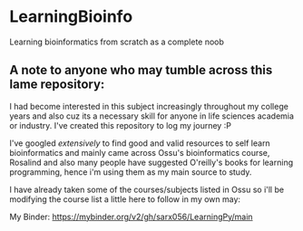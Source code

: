 # LearningBioinfo
Learning bioinformatics from scratch as a complete noob 

## A note to anyone who may tumble across this lame repository: 

I had become interested in this subject increasingly throughout my college years and also cuz its a necessary skill for anyone in life sciences academia or industry. I've created this repository to log my journey :P 

I've googled *extensively* to find good and valid resources to self learn bioinformatics and mainly came across Ossu's bioinformatics course, Rosalind and also many people have suggested O'reilly's books for learning programming, hence i'm using them as my main source to study. 

I have already taken some of the courses/subjects listed in Ossu so i'll be modifying the course list a little here to follow in my own may: 

My Binder: 
https://mybinder.org/v2/gh/sarx056/LearningPy/main

